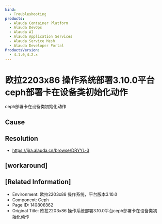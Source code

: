 ```yaml
---
kind:
  - Troubleshooting
products:
  - Alauda Container Platform
  - Alauda DevOps
  - Alauda AI
  - Alauda Application Services
  - Alauda Service Mesh
  - Alauda Developer Portal
ProductsVersion:
  - 4.1.0,4.2.x
---
```

<!-- A type of document that involves encountering a fault, diagnosing it, performing root cause analysis, and providing solutions. -->

# 欧拉2203x86 操作系统部署3.10.0平台ceph部署卡在设备类初始化动作

ceph部署卡在设备类初始化动作

## Cause

## Resolution
- <https://jira.alauda.cn/browse/DRYYL-3>

## [workaround]

## [Related Information]
- Environment: 欧拉2203x86 操作系统，平台版本3.10.0
- Component: Ceph
- Page ID: 140806862
- Original Title: 欧拉2203x86 操作系统部署3.10.0平台ceph部署卡在设备类初始化动作
